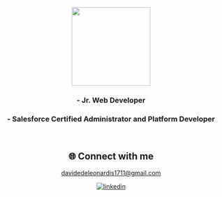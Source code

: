 <div align="center">
<img src="https://davidedeleonardis.dev/static/media/exagon-logo-blue.660a125a6b44ee14c4a4.png" width=180 />

### - Jr. Web Developer
### - Salesforce Certified Administrator and Platform Developer

<br />

## 🌐 Connect with me  

<a href="mailto:davidedeleonardis1711@gmail.com">davidedeleonardis1711@gmail.com</a>

<a href="https://linkedin.com/in/davide-de-leonardis" target="_blank">
<img src=https://img.shields.io/badge/linkedin-%231E77B5.svg?&style=for-the-badge&logo=linkedin&logoColor=white alt=linkedin style="margin-bottom: 5px;" />
</a>
</div>
